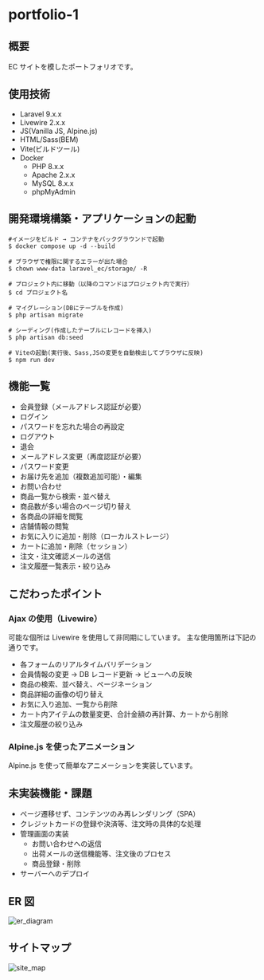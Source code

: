 # portfolio-1

## 概要

EC サイトを模したポートフォリオです。

## 使用技術

- Laravel 9.x.x
- Livewire 2.x.x
- JS(Vanilla JS, Alpine.js)
- HTML/Sass(BEM)
- Vite(ビルドツール)
- Docker
  - PHP 8.x.x
  - Apache 2.x.x
  - MySQL 8.x.x
  - phpMyAdmin

## 開発環境構築・アプリケーションの起動

```
#イメージをビルド → コンテナをバックグラウンドで起動
$ docker compose up -d --build

# ブラウザで権限に関するエラーが出た場合
$ chown www-data laravel_ec/storage/ -R

# プロジェクト内に移動（以降のコマンドはプロジェクト内で実行）
$ cd プロジェクト名

# マイグレーション(DBにテーブルを作成)
$ php artisan migrate

# シーディング(作成したテーブルにレコードを挿入)
$ php artisan db:seed

# Viteの起動(実行後、Sass,JSの変更を自動検出してブラウザに反映)
$ npm run dev
```

## 機能一覧

- 会員登録（メールアドレス認証が必要）
- ログイン
- パスワードを忘れた場合の再設定
- ログアウト
- 退会
- メールアドレス変更（再度認証が必要）
- パスワード変更
- お届け先を追加（複数追加可能）・編集
- お問い合わせ
- 商品一覧から検索・並べ替え
- 商品数が多い場合のページ切り替え
- 各商品の詳細を閲覧
- 店舗情報の閲覧
- お気に入りに追加・削除（ローカルストレージ）
- カートに追加・削除（セッション）
- 注文・注文確認メールの送信
- 注文履歴一覧表示・絞り込み

## こだわったポイント

### Ajax の使用（Livewire）

可能な個所は Livewire を使用して非同期にしています。
主な使用箇所は下記の通りです。

- 各フォームのリアルタイムバリデーション
- 会員情報の変更 → DB レコード更新 → ビューへの反映
- 商品の検索、並べ替え、ページネーション
- 商品詳細の画像の切り替え
- お気に入り追加、一覧から削除
- カート内アイテムの数量変更、合計金額の再計算、カートから削除
- 注文履歴の絞り込み

### Alpine.js を使ったアニメーション

Alpine.js を使って簡単なアニメーションを実装しています。

## 未実装機能・課題

- ページ遷移せず、コンテンツのみ再レンダリング（SPA）
- クレジットカードの登録や決済等、注文時の具体的な処理
- 管理画面の実装
  - お問い合わせへの返信
  - 出荷メールの送信機能等、注文後のプロセス
  - 商品登録・削除
- サーバーへのデプロイ

## ER 図

![er_diagram](https://user-images.githubusercontent.com/112598502/227727817-747ad751-0372-4bd5-8954-850001c4aae3.png)

## サイトマップ

![site_map](https://user-images.githubusercontent.com/112598502/227728598-528bb72d-34c7-480c-8362-007673e31220.png)
